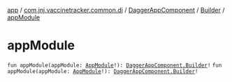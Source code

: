[app](../../../index.md) / [com.jnj.vaccinetracker.common.di](../../index.md) / [DaggerAppComponent](../index.md) / [Builder](index.md) / [appModule](./app-module.md)

# appModule

`fun appModule(appModule: `[`AppModule`](../../-app-module/index.md)`!): `[`DaggerAppComponent.Builder`](index.md)`!`
`fun appModule(appModule: `[`AppModule`](../../-app-module/index.md)`!): `[`DaggerAppComponent.Builder`](index.md)`!`